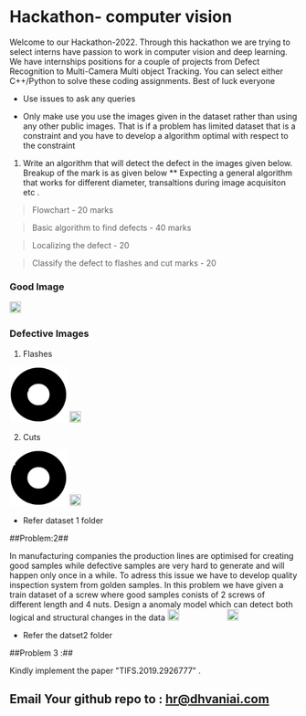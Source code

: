 # Hackathon- computer vision
Welcome to our Hackathon-2022. Through this hackathon we are trying to select interns have passion to work in computer vision and deep learning. We have internships positions for a couple of projects from Defect Recognition to Multi-Camera Multi object Tracking. You can select either C++/Python to solve these coding assignments. Best of luck everyone  

* Use issues to ask any queries 

* Only make use you use the images given in the dataset rather than using any other public images. That is if a problem has limited dataset that is a constraint and you have to develop a algorithm optimal with respect to the constraint 

1. Write an algorithm that will detect the defect in the images given below. Breakup of the mark is as given below
** Expecting a general algorithm that works for different diameter, transaltions during image acquisiton etc . 

  > Flowchart - 20 marks
  
  > Basic algorithm to find defects - 40 marks
  
  > Localizing the defect - 20
  
  > Classify the defect to flashes and cut marks - 20
  
### Good Image
<img src=datset1/good.png width="20%" height="20%">

### Defective Images
1. Flashes

<img src=dataset1/defect1.png width="20%" height="20%"> <img src=defect4.png width="20%" height="20%">

2. Cuts

<img src=dataset1/defect2.png width="20%" height="20%"> <img src=defect3.png width="20%" height="20%">

* Refer dataset 1 folder

##Problem:2##

In manufacturing companies the production lines are optimised for creating good samples while defective samples are very hard to generate and will happen only once in a while. To adress this issue we have to develop quality inspection system from golden samples. In this problem we have given a train dataset of a screw where good samples conists of 2 screws of different length and 4 nuts. Design a anomaly model which can detect both logical and structural changes in the data
<img src=dataset2/good/000.png width="20%" height="20%"> <img src=defect3.png width="20%" height="20%">

* Refer the datset2 folder 

##Problem 3 :## 

Kindly implement the paper "TIFS.2019.2926777" . 

## Email Your github repo to : hr@dhvaniai.com 
